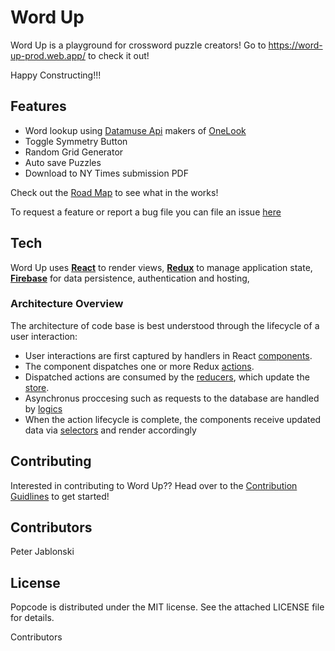 # Word Up

Word Up is a playground for crossword puzzle creators! Go to https://word-up-prod.web.app/ to check it out!

Happy Constructing!!!

## Features
- Word lookup using [Datamuse Api](http://www.datamuse.com/api/) makers of [OneLook](https://www.onelook.com/)
- Toggle Symmetry Button
- Random Grid Generator
- Auto save Puzzles
- Download to NY Times submission PDF

Check out the [Road Map](https://github.com/pwjablonski/word-up/projects/1) to see what in the works! 

To request a feature or report a bug file you can file an issue [here](https://github.com/pwjablonski/word-up/issues/new)

## Tech
Word Up uses [**React**](https://facebook.github.io/react/) to render views,
[**Redux**](http://redux.js.org/) to manage application state,
[**Firebase**](https://firebase.google.com/) for data persistence, authentication and hosting,

### Architecture Overview

The architecture of code base is best understood through the
lifecycle of a user interaction:

- User interactions are first captured by handlers in React
  [components](https://github.com/pwjablonski/word-up/tree/master/src/components).
- The component dispatches one or more Redux
  [actions](https://github.com/pwjablonski/word-up/tree/master/src/actions).
- Dispatched actions are consumed by the
  [reducers](https://github.com/pwjablonski/word-up/tree/master/src/reducers),
  which update the
  [store](https://github.com/pwjablonski/word-up/blob/master/src/store.js).
- Asynchronus proccesing such as requests to the database are handled by [logics](https://github.com/pwjablonski/word-up/blob/master/src/logic)
- When the action lifecycle is complete, the components receive updated
  data via [selectors](https://github.com/pwjablonski/word-up/blob/master/src/selectors) and render accordingly

## Contributing 
Interested in contributing to Word Up?? Head over to the [Contribution Guidlines](CONTRIBUTING.md) to get started!

## Contributors
Peter Jablonski

## License
Popcode is distributed under the MIT license. See the attached LICENSE file for details.

Contributors